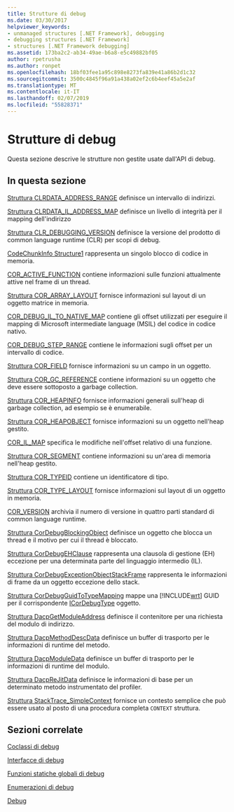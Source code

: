 ```yaml
---
title: Strutture di debug
ms.date: 03/30/2017
helpviewer_keywords:
- unmanaged structures [.NET Framework], debugging
- debugging structures [.NET Framework]
- structures [.NET Framework debugging]
ms.assetid: 173ba2c2-ab34-49ae-b6a8-e5c49882bf05
author: rpetrusha
ms.author: ronpet
ms.openlocfilehash: 18bf03fee1a95c898e8273fa839e41a86b2d1c32
ms.sourcegitcommit: 3500c4845f96a91a438a02ef2c6b4eef45a5e2af
ms.translationtype: MT
ms.contentlocale: it-IT
ms.lasthandoff: 02/07/2019
ms.locfileid: "55828371"
---
```

# <a name="debugging-structures"></a>Strutture di debug
Questa sezione descrive le strutture non gestite usate dall'API di debug.

## <a name="in-this-section"></a>In questa sezione
 [Struttura CLRDATA_ADDRESS_RANGE](../../../../docs/framework/unmanaged-api/debugging/clrdata-address-range-structure.md) definisce un intervallo di indirizzi.

 [Struttura CLRDATA_IL_ADDRESS_MAP](../../../../docs/framework/unmanaged-api/debugging/clrdata-il-address-map-structure.md) definisce un livello di integrità per il mapping dell'indirizzo

 [Struttura CLR_DEBUGGING_VERSION](../../../../docs/framework/unmanaged-api/debugging/clr-debugging-version-structure.md) definisce la versione del prodotto di common language runtime (CLR) per scopi di debug.

 [CodeChunkInfo Structure1](../../../../docs/framework/unmanaged-api/debugging/codechunkinfo-structure.md) rappresenta un singolo blocco di codice in memoria.

 [COR_ACTIVE_FUNCTION](cor-active-function-structure.md) contiene informazioni sulle funzioni attualmente attive nel frame di un thread.

 [Struttura COR_ARRAY_LAYOUT](../../../../docs/framework/unmanaged-api/debugging/cor-array-layout-structure.md) fornisce informazioni sul layout di un oggetto matrice in memoria.

 [COR_DEBUG_IL_TO_NATIVE_MAP](cor-debug-il-to-native-map-structure.md) contiene gli offset utilizzati per eseguire il mapping di Microsoft intermediate language (MSIL) del codice in codice nativo.

 [COR_DEBUG_STEP_RANGE](cor-debug-step-range-structure.md) contiene le informazioni sugli offset per un intervallo di codice.

 [Struttura COR_FIELD](../../../../docs/framework/unmanaged-api/debugging/cor-field-structure.md) fornisce informazioni su un campo in un oggetto.

 [Struttura COR_GC_REFERENCE](../../../../docs/framework/unmanaged-api/debugging/cor-gc-reference-structure.md) contiene informazioni su un oggetto che deve essere sottoposto a garbage collection.

 [Struttura COR_HEAPINFO](../../../../docs/framework/unmanaged-api/debugging/cor-heapinfo-structure.md) fornisce informazioni generali sull'heap di garbage collection, ad esempio se è enumerabile.

 [Struttura COR_HEAPOBJECT](../../../../docs/framework/unmanaged-api/debugging/cor-heapobject-structure.md) fornisce informazioni su un oggetto nell'heap gestito.

 [COR_IL_MAP](cor-il-map-structure.md) specifica le modifiche nell'offset relativo di una funzione.

 [Struttura COR_SEGMENT](../../../../docs/framework/unmanaged-api/debugging/cor-segment-structure.md) contiene informazioni su un'area di memoria nell'heap gestito.

 [Struttura COR_TYPEID](../../../../docs/framework/unmanaged-api/debugging/cor-typeid-structure.md) contiene un identificatore di tipo.

 [Struttura COR_TYPE_LAYOUT](../../../../docs/framework/unmanaged-api/debugging/cor-type-layout-structure.md) fornisce informazioni sul layout di un oggetto in memoria.

 [COR_VERSION](cor-version-structure.md) archivia il numero di versione in quattro parti standard di common language runtime.

 [Struttura CorDebugBlockingObject](../../../../docs/framework/unmanaged-api/debugging/cordebugblockingobject-structure.md) definisce un oggetto che blocca un thread e il motivo per cui il thread è bloccato.

 [Struttura CorDebugEHClause](../../../../docs/framework/unmanaged-api/debugging/cordebugehclause-structure.md) rappresenta una clausola di gestione (EH) eccezione per una determinata parte del linguaggio intermedio (IL).

 [Struttura CorDebugExceptionObjectStackFrame](../../../../docs/framework/unmanaged-api/debugging/cordebugexceptionobjectstackframe-structure.md) rappresenta le informazioni di frame da un oggetto eccezione dello stack.

 [Struttura CorDebugGuidToTypeMapping](../../../../docs/framework/unmanaged-api/debugging/cordebugguidtotypemapping-structure.md) mappe una [!INCLUDE[wrt](../../../../includes/wrt-md.md)] GUID per il corrispondente [ICorDebugType](../../../../docs/framework/unmanaged-api/debugging/icordebugtype-interface.md) oggetto.

 [Struttura DacpGetModuleAddress](../../../../docs/framework/unmanaged-api/debugging/dacpgetmoduleaddress-structure.md) definisce il contenitore per una richiesta del modulo di indirizzo.

 [Struttura DacpMethodDescData](../../../../docs/framework/unmanaged-api/debugging/dacpmethoddescdata-structure.md) definisce un buffer di trasporto per le informazioni di runtime del metodo.

 [Struttura DacpModuleData](../../../../docs/framework/unmanaged-api/debugging/dacpmoduledata-structure.md) definisce un buffer di trasporto per le informazioni di runtime del modulo.

 [Struttura DacpReJitData](../../../../docs/framework/unmanaged-api/debugging/dacprejitdata-structure.md) definisce le informazioni di base per un determinato metodo instrumentato del profiler.

 [Struttura StackTrace_SimpleContext](../../../../docs/framework/unmanaged-api/debugging/stacktrace-simplecontext-structure.md) fornisce un contesto semplice che può essere usato al posto di una procedura completa `CONTEXT` struttura.



## <a name="related-sections"></a>Sezioni correlate
 [Coclassi di debug](../../../../docs/framework/unmanaged-api/debugging/debugging-coclasses.md)

 [Interfacce di debug](../../../../docs/framework/unmanaged-api/debugging/debugging-interfaces.md)

 [Funzioni statiche globali di debug](../../../../docs/framework/unmanaged-api/debugging/debugging-global-static-functions.md)

 [Enumerazioni di debug](../../../../docs/framework/unmanaged-api/debugging/debugging-enumerations.md)

 [Debug](../../../../docs/framework/unmanaged-api/debugging/index.md)
